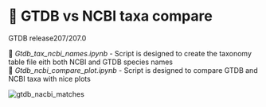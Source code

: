 # 🦠 GTDB vs NCBI taxa compare
GTDB release207/207.0 

🤗 <i> Gtdb_tax_ncbi_names.ipynb </i> - Script is designed to create the taxonomy table file eith both NCBI and GTDB species names <br>
🤗 <i> Gtdb_ncbi_compare_plot.ipynb </i> - Script is designed to compare GTDB and NCBI taxa with nice plots <br>

![gtdb_nacbi_matches](https://user-images.githubusercontent.com/15068419/179986895-1a8dde6e-bb14-4b86-9ecb-aca4f455b80e.png)
